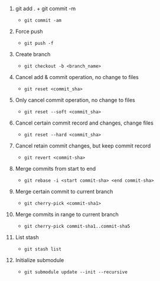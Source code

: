 1. git add . + git commit -m

    - `git commit -am`

2. Force push

    - `git push -f` 

3. Create branch

    - `git checkout -b <branch_name>`

4. Cancel add & commit operation, no change to files

    - `git reset <commit_sha>`

5. Only cancel commit operation, no change to files  

    - `git reset --soft <commit_sha>`

6. Cancel certain commit record and changes, change files
    - `git reset --hard <commit_sha>`

7. Cancel retain commit changes, but keep commit record
    - `git revert <commit-sha>`

8. Merge commits from start to end
    - `git rebase -i <start commit-sha> <end commit-sha>`

9. Merge certain commit to current branch
    - `git cherry-pick <commit-sha1>`

10. Merge commits in range to current branch
    - `git cherry-pick commit-sha1..commit-sha5`

11. List stash
    - `git stash list`

12. Initialize submodule
    - `git submodule update --init --recursive`
